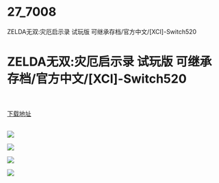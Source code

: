 # 27_7008
ZELDA无双:灾厄启示录 试玩版 可继承存档/官方中文/[XCI]-Switch520
# ZELDA无双:灾厄启示录 试玩版 可继承存档/官方中文/[XCI]-Switch520
 <br/></br>
[下载地址](https://www.switch520.cc/article/7008 "下载地址")
<br/></br>

<p><span><strong><img src="https://www.switch520.cc/muke_img/upload_art_editor_20201029-1_e8b57d7185bbff8c77c027f8f8ffa3c3.jpg"></strong></span></p>
<p><span><strong><img src="https://www.switch520.cc/muke_img/upload_art_editor_20201029-1_006c9ea06edc95edd1ad1b4113b76e78.jpg"></strong></span></p>
<p><span><strong><img src="https://www.switch520.cc/muke_img/upload_art_editor_20201029-1_a4297168792ccda6a87a3a28c6813d12.jpg"></strong></span></p>
<p><span><strong><img src="https://www.switch520.cc/muke_img/upload_art_editor_20201029-1_6af11bacdb8ea79c6490e9f062293b76.jpg"></strong></span></p>
<p></p>
